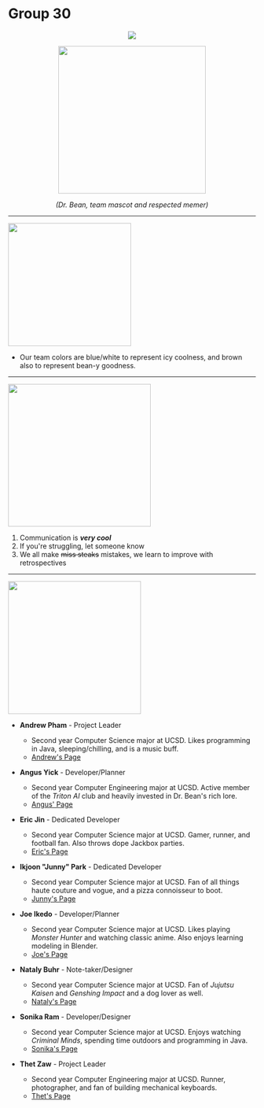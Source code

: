 # **Group 30**
<div style="text-align:center"><img src="https://i.imgur.com/jokF4Ep.png" /></div>

<p align="center"><img width="300" src="https://i.imgur.com/MPmjcbb.png"></p>
<p align="center"><i>(Dr. Bean, team mascot and respected memer)</i></p>
<hr>


<div style="text-align:left"><img src="https://i.imgur.com/5BFqdMw.png" width="250"/></div>

- Our team colors are blue/white to represent icy coolness, and brown also to represent bean-y goodness.

<hr>

<div style="text-align:left"><img src="https://i.imgur.com/bkf97Ka.png" width="290"/></div>

1. Communication is ***very cool***
2. If you're struggling, let someone know
3. We all make ~~miss steaks~~ mistakes, we learn to improve with retrospectives

<hr>

<div style="text-align:left"><img src="https://i.imgur.com/xgP1rq9.png" width="270"/></div>

- **Andrew Pham** - Project Leader <br>
  - Second year Computer Science major at UCSD. Likes programming in Java, sleeping/chilling, and is a music buff. 
  - [Andrew's Page](https://andrewdpham.github.io/)


- **Angus Yick** - Developer/Planner <br>
  - Second year Computer Engineering major at UCSD. Active member of the *Triton AI* club and heavily invested in Dr. Bean's rich lore. 
  - [Angus' Page](https://angusyick.github.io/CSE110GitRepo/)


- **Eric Jin** - Dedicated Developer <br>
  - Second year Computer Science major at UCSD. Gamer, runner, and football fan. Also throws dope Jackbox parties. 
  - [Eric's Page](https://ericljin.github.io/)


- **Ikjoon "Junny" Park** - Dedicated Developer<br>
  - Second year Computer Science major at UCSD. Fan of all things haute couture and vogue, and a pizza connoisseur to boot.
  - [Junny's Page](https://ikjoonp.github.io/)


- **Joe Ikedo** - Developer/Planner<br>
  - Second year Computer Science major at UCSD. Likes playing *Monster Hunter* and watching classic anime. Also enjoys learning modeling in Blender.    <br>
  - [Joe's Page](https://joeikedo.github.io/Joe-Ikedo-Page/)


- **Nataly Buhr** - Note-taker/Designer <br>
  - Second year Computer Science major at UCSD. Fan of *Jujutsu Kaisen* and *Genshing Impact* and a dog lover as well. 
  - [Nataly's Page](https://nbuhr9.github.io/)


- **Sonika Ram** - Developer/Designer <br>
  - Second year Computer Science major at UCSD. Enjoys watching *Criminal Minds*, spending time outdoors and programming in Java. 
  - [Sonika's Page](https://sramcode.github.io/CSE110Lab1/)


- **Thet Zaw** - Project Leader <br>
  - Second year Computer Engineering major at UCSD. Runner, photographer, and fan of building mechanical keyboards. 
  - [Thet's Page](https://thetz.github.io/)

